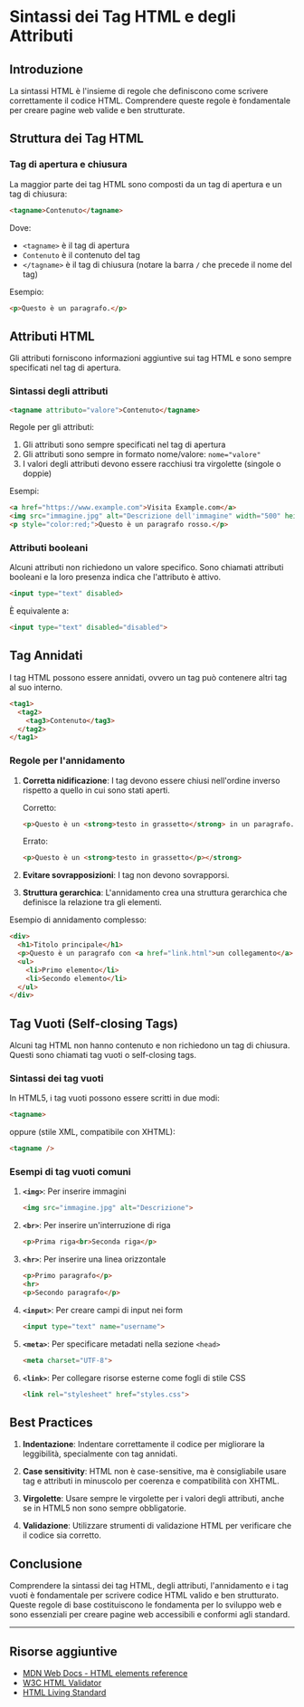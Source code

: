 # Sintassi dei Tag HTML e degli Attributi

## Introduzione
La sintassi HTML è l'insieme di regole che definiscono come scrivere correttamente il codice HTML. Comprendere queste regole è fondamentale per creare pagine web valide e ben strutturate.

## Struttura dei Tag HTML

### Tag di apertura e chiusura
La maggior parte dei tag HTML sono composti da un tag di apertura e un tag di chiusura:

```html
<tagname>Contenuto</tagname>
```

Dove:
- `<tagname>` è il tag di apertura
- `Contenuto` è il contenuto del tag
- `</tagname>` è il tag di chiusura (notare la barra `/` che precede il nome del tag)

Esempio:
```html
<p>Questo è un paragrafo.</p>
```

## Attributi HTML

Gli attributi forniscono informazioni aggiuntive sui tag HTML e sono sempre specificati nel tag di apertura.

### Sintassi degli attributi

```html
<tagname attributo="valore">Contenuto</tagname>
```

Regole per gli attributi:
1. Gli attributi sono sempre specificati nel tag di apertura
2. Gli attributi sono sempre in formato nome/valore: `nome="valore"`
3. I valori degli attributi devono essere racchiusi tra virgolette (singole o doppie)

Esempi:
```html
<a href="https://www.example.com">Visita Example.com</a>
<img src="immagine.jpg" alt="Descrizione dell'immagine" width="500" height="300">
<p style="color:red;">Questo è un paragrafo rosso.</p>
```

### Attributi booleani

Alcuni attributi non richiedono un valore specifico. Sono chiamati attributi booleani e la loro presenza indica che l'attributo è attivo.

```html
<input type="text" disabled>
```

È equivalente a:

```html
<input type="text" disabled="disabled">
```

## Tag Annidati

I tag HTML possono essere annidati, ovvero un tag può contenere altri tag al suo interno.

```html
<tag1>
  <tag2>
    <tag3>Contenuto</tag3>
  </tag2>
</tag1>
```

### Regole per l'annidamento

1. **Corretta nidificazione**: I tag devono essere chiusi nell'ordine inverso rispetto a quello in cui sono stati aperti.

   Corretto:
   ```html
   <p>Questo è un <strong>testo in grassetto</strong> in un paragrafo.</p>
   ```

   Errato:
   ```html
   <p>Questo è un <strong>testo in grassetto</p></strong>
   ```

2. **Evitare sovrapposizioni**: I tag non devono sovrapporsi.

3. **Struttura gerarchica**: L'annidamento crea una struttura gerarchica che definisce la relazione tra gli elementi.

Esempio di annidamento complesso:
```html
<div>
  <h1>Titolo principale</h1>
  <p>Questo è un paragrafo con <a href="link.html">un collegamento</a> e <em>testo enfatizzato</em>.</p>
  <ul>
    <li>Primo elemento</li>
    <li>Secondo elemento</li>
  </ul>
</div>
```

## Tag Vuoti (Self-closing Tags)

Alcuni tag HTML non hanno contenuto e non richiedono un tag di chiusura. Questi sono chiamati tag vuoti o self-closing tags.

### Sintassi dei tag vuoti

In HTML5, i tag vuoti possono essere scritti in due modi:

```html
<tagname>
```

oppure (stile XML, compatibile con XHTML):

```html
<tagname />
```

### Esempi di tag vuoti comuni

1. **`<img>`**: Per inserire immagini
   ```html
   <img src="immagine.jpg" alt="Descrizione">
   ```

2. **`<br>`**: Per inserire un'interruzione di riga
   ```html
   <p>Prima riga<br>Seconda riga</p>
   ```

3. **`<hr>`**: Per inserire una linea orizzontale
   ```html
   <p>Primo paragrafo</p>
   <hr>
   <p>Secondo paragrafo</p>
   ```

4. **`<input>`**: Per creare campi di input nei form
   ```html
   <input type="text" name="username">
   ```

5. **`<meta>`**: Per specificare metadati nella sezione `<head>`
   ```html
   <meta charset="UTF-8">
   ```

6. **`<link>`**: Per collegare risorse esterne come fogli di stile CSS
   ```html
   <link rel="stylesheet" href="styles.css">
   ```

## Best Practices

1. **Indentazione**: Indentare correttamente il codice per migliorare la leggibilità, specialmente con tag annidati.

2. **Case sensitivity**: HTML non è case-sensitive, ma è consigliabile usare tag e attributi in minuscolo per coerenza e compatibilità con XHTML.

3. **Virgolette**: Usare sempre le virgolette per i valori degli attributi, anche se in HTML5 non sono sempre obbligatorie.

4. **Validazione**: Utilizzare strumenti di validazione HTML per verificare che il codice sia corretto.

## Conclusione

Comprendere la sintassi dei tag HTML, degli attributi, l'annidamento e i tag vuoti è fondamentale per scrivere codice HTML valido e ben strutturato. Queste regole di base costituiscono le fondamenta per lo sviluppo web e sono essenziali per creare pagine web accessibili e conformi agli standard.

---

## Risorse aggiuntive
- [MDN Web Docs - HTML elements reference](https://developer.mozilla.org/en-US/docs/Web/HTML/Element)
- [W3C HTML Validator](https://validator.w3.org/)
- [HTML Living Standard](https://html.spec.whatwg.org/)
